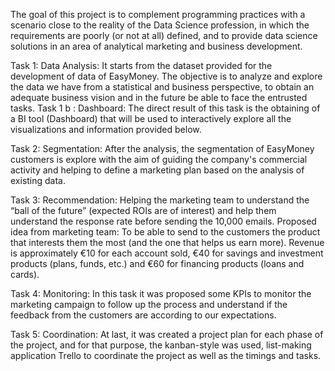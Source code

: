 The goal of this project is to complement programming practices with a scenario close to
 the reality of the Data Science profession, in which the requirements are poorly (or not at
 all) defined, and to provide data science solutions in an area of analytical marketing and
 business development.
 
 Task 1: Data Analysis: It starts from the dataset provided for the development of data of
 EasyMoney. The objective is to analyze and explore the data we have from a statistical and
 business perspective, to obtain an adequate business vision and in the future be able
 to face the entrusted tasks.
 Task 1 b : Dashboard: The direct result of this task is the obtaining of a BI tool (Dashboard)
 that will be used to interactively explore all the visualizations and information provided
 below.
 
 Task 2: Segmentation: After the analysis, the segmentation of EasyMoney
 customers is explore  with the aim of guiding the company's commercial activity and helping to define
 a marketing plan based on the analysis of existing data.
 
 Task 3: Recommendation: Helping the marketing team to understand the “ball of the
 future” (expected ROIs are of interest) and help them understand the response rate before
 sending the 10,000 emails. Proposed idea from marketing team: To be able to send to the customers the product that
 interests them the most (and the one that helps us earn more). Revenue is approximately
 €10 for each account sold, €40 for savings and investment products (plans, funds, etc.) and
 €60 for financing products (loans and cards).
 
 Task 4: Monitoring: In this task it was proposed some KPIs to monitor the marketing campaign
 to follow up the process and understand if the feedback from the customers are according
 to our expectations.
 
 Task 5: Coordination: At last, it was created a project plan for each phase of
 the project, and for that purpose, the kanban-style was used, list-making application Trello to
 coordinate the project as well as the timings and tasks.
